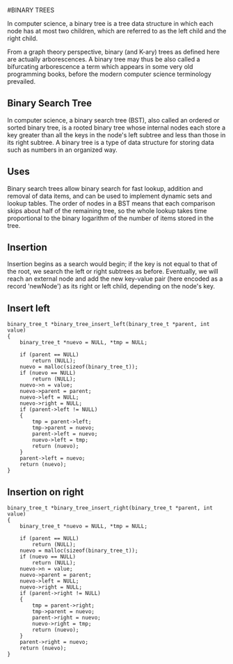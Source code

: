 #BINARY TREES

In computer science, a binary tree is a tree data structure in which each node has at most two children, which are referred to as the left child and the right child. 

From a graph theory perspective, binary (and K-ary) trees as defined here are actually arborescences. A binary tree may thus be also called a bifurcating arborescence a term which appears in some very old programming books, before the modern computer science terminology prevailed.

## Binary Search Tree

In computer science, a binary search tree (BST), also called an ordered or sorted binary tree, is a rooted binary tree whose internal nodes each store a key greater than all the keys in the node's left subtree and less than those in its right subtree. A binary tree is a type of data structure for storing data such as numbers in an organized way.

## Uses

Binary search trees allow binary search for fast lookup, addition and removal of data items, and can be used to implement dynamic sets and lookup tables. The order of nodes in a BST means that each comparison skips about half of the remaining tree, so the whole lookup takes time proportional to the binary logarithm of the number of items stored in the tree. 

## Insertion

Insertion begins as a search would begin; if the key is not equal to that of the root, we search the left or right subtrees as before. Eventually, we will reach an external node and add the new key-value pair (here encoded as a record 'newNode') as its right or left child, depending on the node's key.

## Insert left

```
binary_tree_t *binary_tree_insert_left(binary_tree_t *parent, int value)
{
	binary_tree_t *nuevo = NULL, *tmp = NULL;

	if (parent == NULL)
		return (NULL);
	nuevo = malloc(sizeof(binary_tree_t));
	if (nuevo == NULL)
		return (NULL);
	nuevo->n = value;
	nuevo->parent = parent;
	nuevo->left = NULL;
	nuevo->right = NULL;
	if (parent->left != NULL)
	{
		tmp = parent->left;
		tmp->parent = nuevo;
		parent->left = nuevo;
		nuevo->left = tmp;
		return (nuevo);
	}
	parent->left = nuevo;
	return (nuevo);
}

```

## Insertion on right

```
binary_tree_t *binary_tree_insert_right(binary_tree_t *parent, int value)
{
	binary_tree_t *nuevo = NULL, *tmp = NULL;

	if (parent == NULL)
		return (NULL);
	nuevo = malloc(sizeof(binary_tree_t));
	if (nuevo == NULL)
		return (NULL);
	nuevo->n = value;
	nuevo->parent = parent;
	nuevo->left = NULL;
	nuevo->right = NULL;
	if (parent->right != NULL)
	{
		tmp = parent->right;
		tmp->parent = nuevo;
		parent->right = nuevo;
		nuevo->right = tmp;
		return (nuevo);
	}
	parent->right = nuevo;
	return (nuevo);
}

```